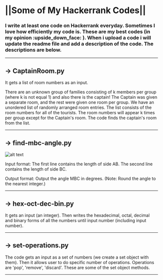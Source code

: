 # ||**Some of My Hackerrank Codes**||

<h3> I write at least one code on Hackerrank everyday. Sometimes I love how efficiently my code is. These are my best codes (in my opinion :upside_down_face: ).
When i upload a code i will update the readme file and add a description of the code. The descriptions are below. </h3>

---------------------------------------------------------------------------------

## -> CaptainRoom.py

It gets a list of room numbers as an input.

There are an unknown group of families consisting of k members per group (where k is not equal 1) and also there is the captain! The Captain was given a separate room, and the rest were given one room per group. We have an unordered list of randomly arranged room entries. The list consists of the room numbers for all of the tourists. The room numbers will appear k times per group except for the Captain's room. The code finds the captain's room from the list.

---------------------------------------------------------------------------------


## -> find-mbc-angle.py

![alt text](https://s3.amazonaws.com/hr-challenge-images/9668/1440151155-10b2b748ee-rsz_1438840048-2cf71ed69d-findangle.png)

Input format: The first line contains the length of side AB. The second line contains the length of side BC.

Output format: Output the angle MBC in degrees. (Note: Round the angle to the nearest integer.)

---------------------------------------------------------------------------------

## -> hex-oct-dec-bin.py

It gets an input (an integer). Then writes the hexadecimal, octal, decimal and binary forms of all the numbers until input number (including input number).

---------------------------------------------------------------------------------

## -> set-operations.py

The code gets an input as a set of numbers (we create a set object with them). Then it allows user to do specific number of operations. Operations are 'pop', 'remove', 'discard'. These are some of the set object methods.

---------------------------------------------------------------------------------
